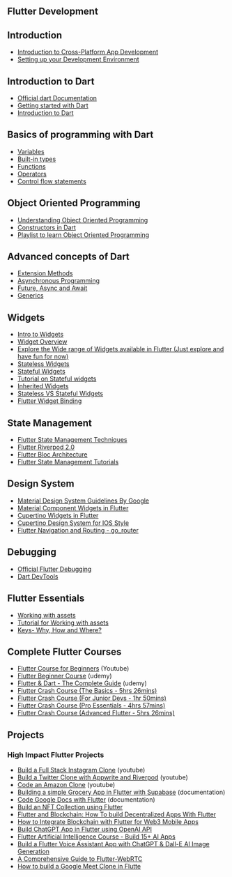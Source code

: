 ## Flutter Development

## Introduction
- [Introduction to Cross-Platform App Development](https://kotlinlang.org/docs/cross-platform-mobile-development.html#the-most-popular-cross-platform-solutions)
- [Setting up your Development Environment](https://rohitlogs.com/from-zero-to-flutter-setting-up-your-development-environment-and-first-app)

## Introduction to Dart
- [Official dart Documentation](https://dart.dev/overview)
- [Getting started with Dart](https://rohitlogs.com/diving-into-dart-the-foundation-of-flutter-1#heading-creating-your-first-dart-project)
- [Introduction to Dart](https://www.javatpoint.com/flutter-dart-programming)

## Basics of programming with Dart
- [Variables](https://dart.dev/guides/language/language-tour#variables)
- [Built-in types](https://dart.dev/guides/language/coming-from/js-to-dart#built-in-types)
- [Functions](https://www.geeksforgeeks.org/dart-programming-functions/)
- [Operators](https://www.geeksforgeeks.org/operators-in-dart/)
- [Control flow statements](https://dart.dev/guides/language/language-tour#control-flow-statements)


## Object Oriented Programming
- [Understanding Object Oriented Programming](https://rohitlogs.com/discover-the-magic-of-object-oriented-programming-a-beginners-guide-to-oop-mastery)
- [Constructors in Dart](https://www.freecodecamp.org/news/constructors-in-dart/)
- [Playlist to learn Object Oriented Programming](https://www.youtube.com/playlist?list=PL9gnSGHSqcno1G3XjUbwzXHL8_EttOuKk)

## Advanced concepts of Dart
- [Extension Methods](https://dart.dev/guides/language/extension-methods)
- [Asynchronous Programming](https://medium.flutterdevs.com/exploring-asynchronous-programming-in-dart-flutter-25f341af32f)
- [Future, Async and Await](https://dart.dev/codelabs/async-await)
- [Generics](https://dart.academy/generics-in-dart-and-flutter/)

## Widgets
- [Intro to Widgets](https://docs.flutter.dev/development/ui/widgets-intro)
- [Widget Overview](https://www.youtube.com/watch?v=FU2Eeizo95o)
- [Explore the Wide range of Widgets available in Flutter (Just explore and have fun for now)](https://docs.flutter.dev/development/ui/widgets) 
- [Stateless Widgets](https://api.flutter.dev/flutter/widgets/StatelessWidget-class.html)
- [Stateful Widgets](https://api.flutter.dev/flutter/widgets/StatefulWidget-class.html)
- [Tutorial on Stateful widgets](https://www.youtube.com/watch?v=p5dkB3Mrxdo)
- [Inherited Widgets](https://api.flutter.dev/flutter/widgets/InheritedWidget-class.html)
- [Stateless VS Stateful Widgets](https://www.geeksforgeeks.org/flutter-stateful-vs-stateless-widgets/)
- [Flutter Widget Binding](https://api.flutter.dev/flutter/widgets/WidgetsFlutterBinding-class.html)

## State Management
- [Flutter State Management Techniques](https://docs.flutter.dev/data-and-backend/state-mgmt/options)
- [Flutter Riverpod 2.0](https://codewithandrea.com/articles/flutter-state-management-riverpod/)
- [Flutter Bloc Architecture](https://bloclibrary.dev/#/?id=documentation)
- [Flutter State Management Tutorials](https://www.youtube.com/playlist?list=PL6yRaaP0WPkUf-ff1OX99DVSL1cynLHxO)
  
## Design System
- [Material Design System Guidelines By Google](https://m2.material.io/design/guidelines-overview)
- [Material Component Widgets in Flutter](https://docs.flutter.dev/development/ui/widgets/material#Buttons)
- [Cupertino Widgets in Flutter](https://docs.flutter.dev/development/ui/widgets/cupertino)
- [Cupertino Design System for IOS Style](https://blog.logrocket.com/flutter-cupertino-tutorial-build-ios-apps-native/) 
- [Flutter Navigation and Routing - go_router](https://medium.com/@antonio.tioypedro1234/flutter-go-router-the-essential-guide-349ef39ec5b3)
  
## Debugging 
- [Official Flutter Debugging](https://docs.flutter.dev/testing/debugging)
- [Dart DevTools](https://docs.flutter.dev/development/tools/devtools/overview)

## Flutter Essentials
- [Working with assets](https://docs.flutter.dev/development/ui/assets-and-images)
- [Tutorial for Working with assets](https://www.youtube.com/watch?v=Hxh6nNHSUjo)
- [Keys- Why, How and Where?](https://youtu.be/kn0EOS-ZiIc)

## Complete Flutter Courses 
- [Flutter Course for Beginners](https://www.youtube.com/watch?v=VPvVD8t02U8) (Youtube)
- [Flutter Beginner Course](https://www.udemy.com/course/flutter-bootcamp-with-dart/) (udemy)
- [Flutter & Dart - The Complete Guide](https://www.udemy.com/course/learn-flutter-dart-to-build-ios-android-apps/) (udemy)
- [Flutter Crash Course (The Basics - 5hrs 26mins)](https://fluttercrashcourse.seenickcode.com/courses/basics)
- [Flutter Crash Course (For Junior Devs - 1hr 50mins)](https://fluttercrashcourse.seenickcode.com/courses/juniordevs)
- [Flutter Crash Course (Pro Essentials - 4hrs 57mins)](https://fluttercrashcourse.seenickcode.com/courses/pro-essentials)
- [Flutter Crash Course (Advanced Flutter - 5hrs 26mins)](https://fluttercrashcourse.seenickcode.com/courses/steadycalendar)
## Projects 
 ###  High Impact Flutter Projects
- [Build a Full Stack Instagram Clone](https://youtu.be/mEPm9w5QlJM) (youtube)
- [Build a Twitter Clone with Appwrite and Riverpod](https://youtu.be/njLEDvoDjtk) (youtube)
- [Code an Amazon Clone](https://youtu.be/ylJz7N-dv1E) (youtube)
- [Building a simple Grocery App in Flutter with Supabase](https://dev.to/carlomigueldy/building-a-simple-grocery-app-in-flutter-with-supabase-5fad) (documentation)
- [Code Google Docs with Flutter](https://www.freecodecamp.org/news/code-google-docs-with-flutter/) (documentation)
- [Build an NFT Collection using Flutter](https://betterprogramming.pub/build-an-nft-collection-using-flutter-6df928e5f742)
- [Flutter and Blockchain: How To build Decentralized Apps With Flutter](https://dev.to/yatendra2001/flutter-and-blockchain-how-to-build-decentralized-apps-with-flutter-4c)
- [How to Integrate Blockchain with Flutter for Web3 Mobile Apps](https://dev.to/yatendra2001/how-to-integrate-blockchain-with-flutter-for-web3-mobile-apps-a-case-study-of-ai-muse-4c7f)
- [Build ChatGPT App in Flutter using OpenAI API](https://youtu.be/BB59SwaQjrQ)
- [Flutter Artificial Intelligence Course - Build 15+ AI Apps](https://www.udemy.com/course/flutter-artificial-intelligence-course-build-15-ai-apps/)
- [Build a Flutter Voice Assistant App with ChatGPT & Dall-E AI Image Generation](https://youtu.be/Q_pz4xFow3Q)
- [A Comprehensive Guide to Flutter-WebRTC](https://www.videosdk.live/blog/flutter-webrtc)
- [How to build a Google Meet Clone in Flutte](https://www.100ms.live/blog/google-meet-flutter)
